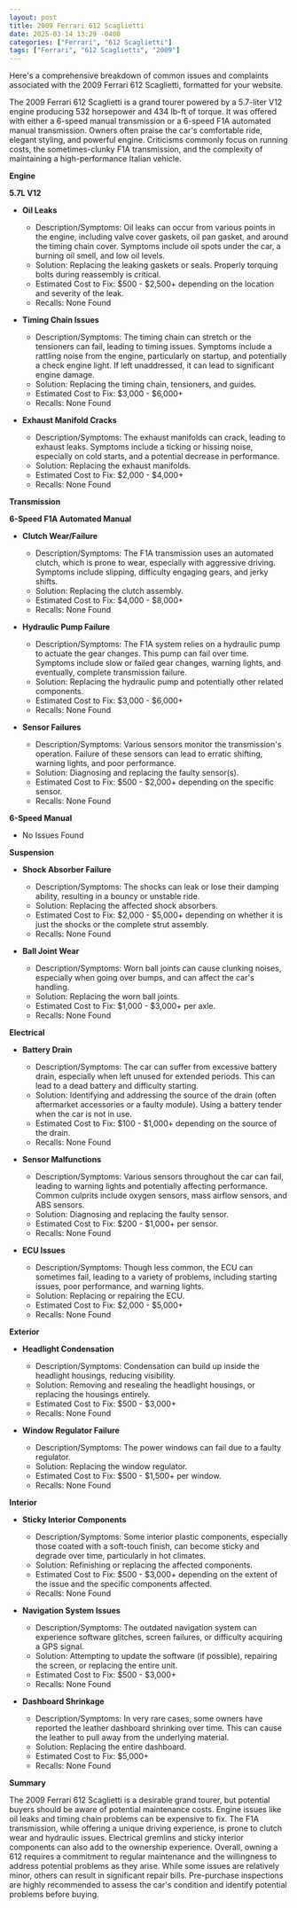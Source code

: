 ```yaml
---
layout: post
title: 2009 Ferrari 612 Scaglietti
date: 2025-03-14 13:29 -0400
categories: ["Ferrari", "612 Scaglietti"]
tags: ["Ferrari", "612 Scaglietti", "2009"]
---
```

Here's a comprehensive breakdown of common issues and complaints associated with the 2009 Ferrari 612 Scaglietti, formatted for your website.

The 2009 Ferrari 612 Scaglietti is a grand tourer powered by a 5.7-liter V12 engine producing 532 horsepower and 434 lb-ft of torque. It was offered with either a 6-speed manual transmission or a 6-speed F1A automated manual transmission. Owners often praise the car's comfortable ride, elegant styling, and powerful engine. Criticisms commonly focus on running costs, the sometimes-clunky F1A transmission, and the complexity of maintaining a high-performance Italian vehicle.

**Engine**

**5.7L V12**

*   **Oil Leaks**
    *   Description/Symptoms: Oil leaks can occur from various points in the engine, including valve cover gaskets, oil pan gasket, and around the timing chain cover. Symptoms include oil spots under the car, a burning oil smell, and low oil levels.
    *   Solution: Replacing the leaking gaskets or seals. Properly torquing bolts during reassembly is critical.
    *   Estimated Cost to Fix: $500 - $2,500+ depending on the location and severity of the leak.
    *   Recalls: None Found

*   **Timing Chain Issues**
    *   Description/Symptoms: The timing chain can stretch or the tensioners can fail, leading to timing issues. Symptoms include a rattling noise from the engine, particularly on startup, and potentially a check engine light. If left unaddressed, it can lead to significant engine damage.
    *   Solution: Replacing the timing chain, tensioners, and guides.
    *   Estimated Cost to Fix: $3,000 - $6,000+
    *   Recalls: None Found

*   **Exhaust Manifold Cracks**
    * Description/Symptoms: The exhaust manifolds can crack, leading to exhaust leaks. Symptoms include a ticking or hissing noise, especially on cold starts, and a potential decrease in performance.
    * Solution: Replacing the exhaust manifolds.
    * Estimated Cost to Fix: $2,000 - $4,000+
    * Recalls: None Found

**Transmission**

**6-Speed F1A Automated Manual**

*   **Clutch Wear/Failure**
    *   Description/Symptoms: The F1A transmission uses an automated clutch, which is prone to wear, especially with aggressive driving. Symptoms include slipping, difficulty engaging gears, and jerky shifts.
    *   Solution: Replacing the clutch assembly.
    *   Estimated Cost to Fix: $4,000 - $8,000+
    *   Recalls: None Found

*   **Hydraulic Pump Failure**
    *   Description/Symptoms: The F1A system relies on a hydraulic pump to actuate the gear changes. This pump can fail over time. Symptoms include slow or failed gear changes, warning lights, and eventually, complete transmission failure.
    *   Solution: Replacing the hydraulic pump and potentially other related components.
    *   Estimated Cost to Fix: $3,000 - $6,000+
    *   Recalls: None Found

*   **Sensor Failures**
    *   Description/Symptoms: Various sensors monitor the transmission's operation. Failure of these sensors can lead to erratic shifting, warning lights, and poor performance.
    *   Solution: Diagnosing and replacing the faulty sensor(s).
    *   Estimated Cost to Fix: $500 - $2,000+ depending on the specific sensor.
    *   Recalls: None Found

**6-Speed Manual**

*   No Issues Found

**Suspension**

*   **Shock Absorber Failure**
    *   Description/Symptoms: The shocks can leak or lose their damping ability, resulting in a bouncy or unstable ride.
    *   Solution: Replacing the affected shock absorbers.
    *   Estimated Cost to Fix: $2,000 - $5,000+ depending on whether it is just the shocks or the complete strut assembly.
    *   Recalls: None Found

*   **Ball Joint Wear**
    *   Description/Symptoms: Worn ball joints can cause clunking noises, especially when going over bumps, and can affect the car's handling.
    *   Solution: Replacing the worn ball joints.
    *   Estimated Cost to Fix: $1,000 - $3,000+ per axle.
    *   Recalls: None Found

**Electrical**

*   **Battery Drain**
    *   Description/Symptoms: The car can suffer from excessive battery drain, especially when left unused for extended periods. This can lead to a dead battery and difficulty starting.
    *   Solution: Identifying and addressing the source of the drain (often aftermarket accessories or a faulty module). Using a battery tender when the car is not in use.
    *   Estimated Cost to Fix: $100 - $1,000+ depending on the source of the drain.
    *   Recalls: None Found

*   **Sensor Malfunctions**
    *   Description/Symptoms: Various sensors throughout the car can fail, leading to warning lights and potentially affecting performance. Common culprits include oxygen sensors, mass airflow sensors, and ABS sensors.
    *   Solution: Diagnosing and replacing the faulty sensor.
    *   Estimated Cost to Fix: $200 - $1,000+ per sensor.
    *   Recalls: None Found

*   **ECU Issues**
    *   Description/Symptoms: Though less common, the ECU can sometimes fail, leading to a variety of problems, including starting issues, poor performance, and warning lights.
    *   Solution: Replacing or repairing the ECU.
    *   Estimated Cost to Fix: $2,000 - $5,000+
    *   Recalls: None Found

**Exterior**

*   **Headlight Condensation**
    *   Description/Symptoms: Condensation can build up inside the headlight housings, reducing visibility.
    *   Solution: Removing and resealing the headlight housings, or replacing the housings entirely.
    *   Estimated Cost to Fix: $500 - $3,000+
    *   Recalls: None Found

*   **Window Regulator Failure**
    *   Description/Symptoms: The power windows can fail due to a faulty regulator.
    *   Solution: Replacing the window regulator.
    *   Estimated Cost to Fix: $500 - $1,500+ per window.
    *   Recalls: None Found

**Interior**

*   **Sticky Interior Components**
    *   Description/Symptoms: Some interior plastic components, especially those coated with a soft-touch finish, can become sticky and degrade over time, particularly in hot climates.
    *   Solution: Refinishing or replacing the affected components.
    *   Estimated Cost to Fix: $500 - $3,000+ depending on the extent of the issue and the specific components affected.
    *   Recalls: None Found

*   **Navigation System Issues**
    *   Description/Symptoms: The outdated navigation system can experience software glitches, screen failures, or difficulty acquiring a GPS signal.
    *   Solution: Attempting to update the software (if possible), repairing the screen, or replacing the entire unit.
    *   Estimated Cost to Fix: $500 - $3,000+
    *   Recalls: None Found

*   **Dashboard Shrinkage**
    *   Description/Symptoms: In very rare cases, some owners have reported the leather dashboard shrinking over time. This can cause the leather to pull away from the underlying material.
    *   Solution: Replacing the entire dashboard.
    *   Estimated Cost to Fix: $5,000+
    *   Recalls: None Found

**Summary**

The 2009 Ferrari 612 Scaglietti is a desirable grand tourer, but potential buyers should be aware of potential maintenance costs. Engine issues like oil leaks and timing chain problems can be expensive to fix. The F1A transmission, while offering a unique driving experience, is prone to clutch wear and hydraulic issues. Electrical gremlins and sticky interior components can also add to the ownership experience. Overall, owning a 612 requires a commitment to regular maintenance and the willingness to address potential problems as they arise. While some issues are relatively minor, others can result in significant repair bills. Pre-purchase inspections are highly recommended to assess the car's condition and identify potential problems before buying.

